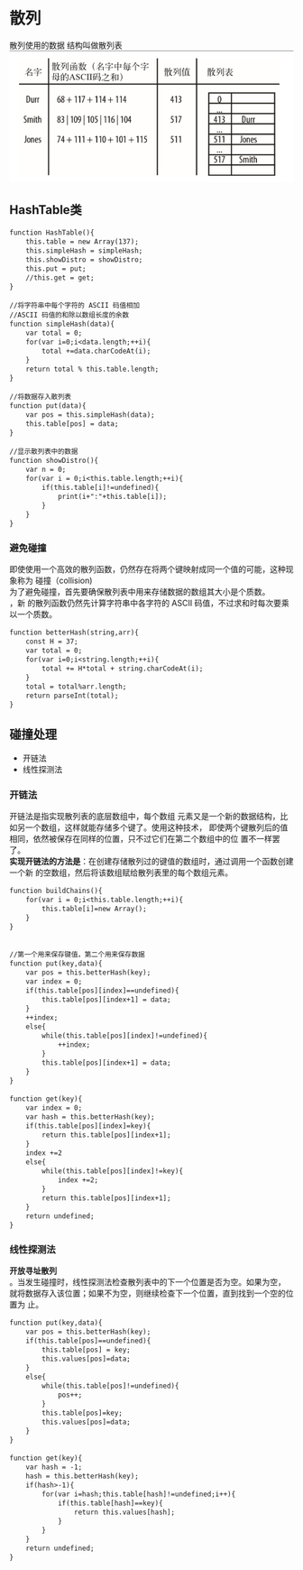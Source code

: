 # 散列
散列使用的数据 结构叫做散列表  
![](img/散列表.png)  

## HashTable类
```
function HashTable(){
    this.table = new Array(137);
    this.simpleHash = simpleHash;
    this.showDistro = showDistro;
    this.put = put;
    //this.get = get;
}

//将字符串中每个字符的 ASCII 码值相加
//ASCII 码值的和除以数组长度的余数
function simpleHash(data){
    var total = 0;
    for(var i=0;i<data.length;++i){
        total +=data.charCodeAt(i);
    }
    return total % this.table.length;
}

//将数据存入散列表
function put(data){
    var pos = this.simpleHash(data);
    this.table[pos] = data;
}

//显示散列表中的数据
function showDistro(){
    var n = 0;
    for(var i = 0;i<this.table.length;++i){
        if(this.table[i]!=undefined){
            print(i+":"+this.table[i]);
        }
    }
}
```

### 避免碰撞
即使使用一个高效的散列函数，仍然存在将两个键映射成同一个值的可能，这种现象称为 碰撞（collision)  
为了避免碰撞，首先要确保散列表中用来存储数据的数组其大小是个质数。  
，新 的散列函数仍然先计算字符串中各字符的 ASCII 码值，不过求和时每次要乘以一个质数。  
```
function betterHash(string,arr){
    const H = 37;
    var total = 0;
    for(var i=0;i<string.length;++i){
        total += H*total + string.charCodeAt(i);
    }
    total = total%arr.length;
    return parseInt(total);
}
```

## 碰撞处理
- 开链法
- 线性探测法

### 开链法
开链法是指实现散列表的底层数组中，每个数组 元素又是一个新的数据结构，比如另一个数组，这样就能存储多个键了。使用这种技术， 即使两个键散列后的值相同，依然被保存在同样的位置，只不过它们在第二个数组中的位 置不一样罢了。  
**实现开链法的方法是**：在创建存储散列过的键值的数组时，通过调用一个函数创建一个新 的空数组，然后将该数组赋给散列表里的每个数组元素。

```
function buildChains(){
    for(var i = 0;i<this.table.length;++i){
        this.table[i]=new Array();
    }
}


//第一个用来保存键值，第二个用来保存数据
function put(key,data){
    var pos = this.betterHash(key);
    var index = 0;
    if(this.table[pos][index]==undefined){
        this.table[pos][index+1] = data;
    }
    ++index;
    else{
        while(this.table[pos][index]!=undefined){
            ++index;
        }
        this.table[pos][index+1] = data;
    }
}

function get(key){
    var index = 0;
    var hash = this.betterHash(key);
    if(this.table[pos][index]=key){
        return this.table[pos][index+1];
    }
    index +=2
    else{
        while(this.table[pos][index]!=key){
            index +=2;
        }
        return this.table[pos][index+1];
    }
    return undefined;
}
```

### 线性探测法
**开放寻址散列**  
。当发生碰撞时，线性探测法检查散列表中的下一个位置是否为空。如果为空， 就将数据存入该位置；如果不为空，则继续检查下一个位置，直到找到一个空的位置为 止。

```
function put(key,data){
    var pos = this.betterHash(key);
    if(this.table[pos]==undefined){
        this.table[pos] = key;
        this.values[pos]=data;
    }
    else{
        while(this.table[pos]!=undefined){
            pos++;
        }
        this.table[pos]=key;
        this.values[pos]=data;
    }
}

function get(key){
    var hash = -1;
    hash = this.betterHash(key);
    if(hash>-1){
        for(var i=hash;this.table[hash]!=undefined;i++){
            if(this.table[hash]==key){
                return this.values[hash];
            }
        }
    }
    return undefined;
}
```
